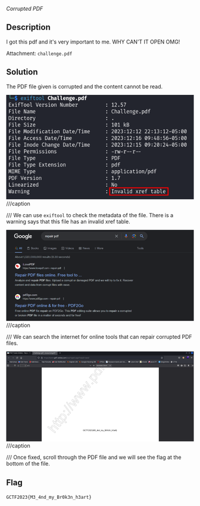 *Corrupted PDF*

## Description
I got this pdf and it's very important to me. WHY CAN'T IT OPEN OMG!

Attachment: `challenge.pdf`

## Solution
The PDF file given is corrupted and the content cannot be read.

![](broken-1.png)
///caption

///
We can use `exiftool` to check the metadata of the file. There is a warning says that this file has an invalid xref table.

![](broken-2.png)
///caption

///
We can search the internet for online tools that can repair corrupted PDF files.

![](broken-3.png)
///caption

///
Once fixed, scroll through the PDF file and we will see the flag at the bottom of the file.

## Flag
`GCTF2023{M3_4nd_my_Br0k3n_h3art}`
